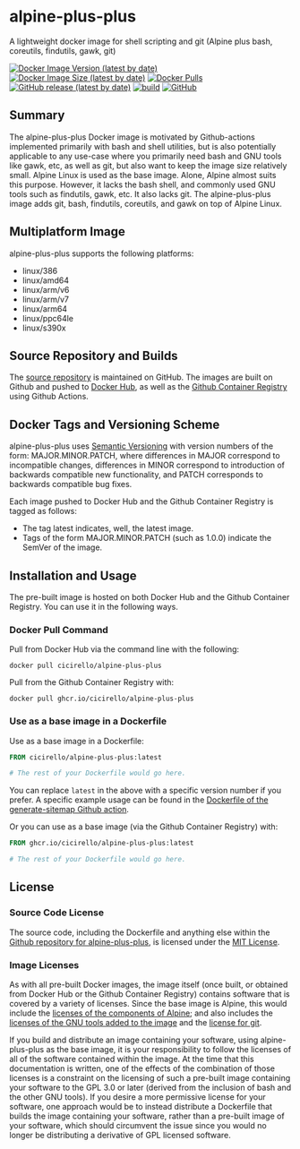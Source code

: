 # alpine-plus-plus
A lightweight docker image for shell scripting and git (Alpine plus bash, coreutils, findutils, gawk, git)

[![Docker Image Version (latest by date)](https://img.shields.io/docker/v/cicirello/alpine-plus-plus?label=Docker%20Hub&logo=docker)](https://hub.docker.com/r/cicirello/alpine-plus-plus)
[![Docker Image Size (latest by date)](https://img.shields.io/docker/image-size/cicirello/alpine-plus-plus?logo=docker)](https://hub.docker.com/r/cicirello/alpine-plus-plus)
[![Docker Pulls](https://img.shields.io/docker/pulls/cicirello/alpine-plus-plus?logo=docker)](https://hub.docker.com/r/cicirello/alpine-plus-plus)
[![GitHub release (latest by date)](https://img.shields.io/github/v/release/cicirello/alpine-plus-plus?logo=github)](https://github.com/cicirello/alpine-plus-plus/releases)
[![build](https://github.com/cicirello/alpine-plus-plus/workflows/build/badge.svg)](https://github.com/cicirello/alpine-plus-plus/actions)
[![GitHub](https://img.shields.io/github/license/cicirello/alpine-plus-plus)](https://github.com/cicirello/alpine-plus-plus/blob/master/LICENSE)

## Summary
The alpine-plus-plus Docker image is motivated by 
Github-actions implemented primarily with bash 
and shell utilities, but is also potentially 
applicable to any use-case where you primarily 
need bash and GNU tools like gawk, etc, as well 
as git, but also want to keep the image size 
relatively small. Alpine Linux is used as the base 
image. Alone, Alpine almost suits this purpose. 
However, it lacks the bash shell, and commonly 
used GNU tools such as findutils, gawk, etc. It 
also lacks git. The alpine-plus-plus image adds 
git, bash, findutils, coreutils, and gawk on top 
of Alpine Linux.

## Multiplatform Image

alpine-plus-plus supports the following platforms:
* linux/386
* linux/amd64
* linux/arm/v6
* linux/arm/v7
* linux/arm64
* linux/ppc64le
* linux/s390x

## Source Repository and Builds

The [source repository](https://github.com/cicirello/alpine-plus-plus) is maintained on GitHub.  The images are built on Github and pushed to [Docker Hub](https://hub.docker.com/r/cicirello/alpine-plus-plus), as well as the [Github Container Registry](https://github.com/cicirello?ecosystem=container&tab=packages) using Github Actions.


## Docker Tags and Versioning Scheme

alpine-plus-plus uses [Semantic Versioning](https://semver.org/) with 
version numbers of the form: MAJOR.MINOR.PATCH, where differences in 
MAJOR correspond to incompatible changes, differences in MINOR 
correspond to introduction of backwards compatible new functionality, 
and PATCH corresponds to backwards compatible bug fixes.

Each image pushed to Docker Hub and the Github Container Registry is tagged as follows:
* The tag latest indicates, well, the latest image.
* Tags of the form MAJOR.MINOR.PATCH (such as 1.0.0) indicate the SemVer of the image.


## Installation and Usage

The pre-built image is hosted on both Docker Hub and the Github Container Registry. You can use it in the following ways.

### Docker Pull Command

Pull from Docker Hub via the command line with the following:

```
docker pull cicirello/alpine-plus-plus
```

Pull from the Github Container Registry with:

```
docker pull ghcr.io/cicirello/alpine-plus-plus
```


### Use as a base image in a Dockerfile

Use as a base image in a Dockerfile:

```Dockerfile
FROM cicirello/alpine-plus-plus:latest

# The rest of your Dockerfile would go here.
```

You can replace `latest` in the above with 
a specific version number if you prefer.
A specific example usage can be found in the [Dockerfile
of the generate-sitemap Github 
action](https://github.com/cicirello/generate-sitemap/blob/master/Dockerfile).

Or you can use as a base image (via the Github Container Registry) with:

```Dockerfile
FROM ghcr.io/cicirello/alpine-plus-plus:latest

# The rest of your Dockerfile would go here.
```


## License
### Source Code License
The source code, including the Dockerfile and anything
else within the [Github repository for alpine-plus-plus](https://github.com/cicirello/alpine-plus-plus), is licensed under the
[MIT License](https://github.com/cicirello/alpine-plus-plus/blob/master/LICENSE).

### Image Licenses
As with all pre-built Docker images, the image itself (once built, or obtained from
Docker Hub or the Github Container Registry) contains software that is covered by a
variety of licenses. Since the base image is Alpine, this would include
the [licenses of the components of Alpine](https://pkgs.alpinelinux.org/);
and also includes the [licenses of the GNU tools added to the image](https://www.gnu.org/licenses/gpl-3.0.en.html)
and the [license for git](https://git-scm.com/).  

If you build and distribute an image containing your software, 
using alpine-plus-plus as the base image, it
is your responsibility to follow the licenses of all of the
software contained within the image.  At the time that this documentation
is written, one of the effects of the combination of those licenses is
a constraint on the licensing of such a pre-built image containing 
your software to the GPL 3.0 or later (derived from the inclusion of bash 
and the other GNU tools).  If you desire a more permissive license
for your software, one approach would be to instead distribute a
Dockerfile that builds the image containing your software, 
rather than a pre-built image of your software, which should circumvent the
issue since you would no longer be distributing a derivative of 
GPL licensed software.
